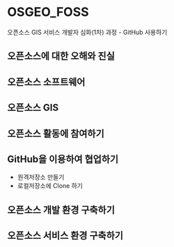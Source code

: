 ﻿# OSGEO_FOSS
오픈소스 GIS 서비스 개발자 심화(1차) 과정 - GitHub 사용하기

## 오픈소스에 대한 오해와 진실

## 오픈소스 소프트웨어

## 오픈소스 GIS

## 오픈소스 활동에 참여하기

## GitHub을 이용하여 협업하기
- 원격저장소 만들기
- 로컬저장소에 Clone 하기

## 오픈소스 개발 환경 구축하기

## 오픈소스 서비스 환경 구축하기
